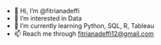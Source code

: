 - 👋 Hi, I’m @fitrianadeffi
- 👀 I’m interested in Data
- 🌱 I’m currently learning Python, SQL, R, Tableau
- 📫 Reach me through fitrianadeffi12@gmail.com

<!---
fitrianadeffi/fitrianadeffi is a ✨ special ✨ repository because its `README.md` (this file) appears on your GitHub profile.
You can click the Preview link to take a look at your changes.
--->
